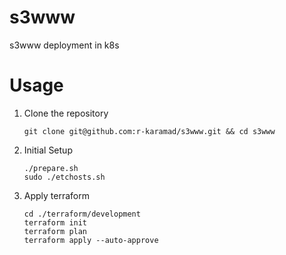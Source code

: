 # s3www
s3www deployment in k8s

# Usage
1. Clone the repository
   ```shell
   git clone git@github.com:r-karamad/s3www.git && cd s3www
   ```
2. Initial Setup
   ```shell
   ./prepare.sh
   sudo ./etchosts.sh
   ```
3. Apply terraform
   ```shell
   cd ./terraform/development
   terraform init
   terraform plan
   terraform apply --auto-approve
   ```

